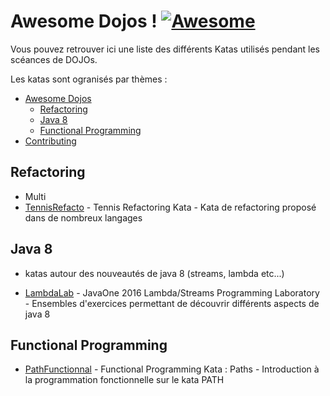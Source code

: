 Awesome Dojos ! [![Awesome](https://cdn.rawgit.com/sindresorhus/awesome/d7305f38d29fed78fa85652e3a63e154dd8e8829/media/badge.svg)](https://github.com/sindresorhus/awesome)
=============

Vous pouvez retrouver ici une liste des différents Katas utilisés pendant les scéances de DOJOs.

Les katas sont ogranisés par thèmes :

- [Awesome Dojos](#awesome-dojos)
    - [Refactoring](#refactoring)
    - [Java 8](#java8)
    - [Functional Programming](#functional-programming)
- [Contributing](#contributing)

## Refactoring 
* Multi
* [TennisRefacto](https://github.com/emilybache/Tennis-Refactoring-Kata) - Tennis Refactoring Kata - Kata de refactoring proposé dans de nombreux langages

## Java 8
* katas autour des nouveautés de java 8 (streams, lambda etc...)

* [LambdaLab](https://github.com/stuart-marks/LambdaHOLv2) - JavaOne 2016 Lambda/Streams Programming Laboratory - Ensembles d'exercices permettant de découvrir différents aspects de java 8

## Functional Programming

* [PathFunctionnal](https://github.com/tyrcho/path-kata) - Functional Programming Kata : Paths - Introduction à la programmation fonctionnelle sur le kata PATH

